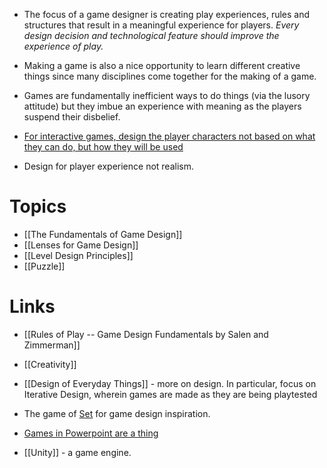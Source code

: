 * The focus of a game designer is creating play experiences, rules and structures that result in a meaningful experience for players. *Every design decision and technological feature should improve the experience of play.*

* Making a game is also a nice opportunity to learn different creative things since many disciplines come together for the making of a game.

* Games are fundamentally inefficient ways to do things (via the lusory attitude) but they imbue an experience with meaning as the players suspend their disbelief.

* [For interactive games, design the player characters not based on what they can do, but how they will be used](https://www.youtube.com/watch?v=7EpgjR-k3fE)

* Design for player experience not realism. 
# Topics
* [[The Fundamentals of Game Design]]
* [[Lenses for Game Design]]
* [[Level Design Principles]]
* [[Puzzle]]

# Links
* [[Rules of Play -- Game Design Fundamentals by Salen and Zimmerman]]
* [[Creativity]]
* [[Design of Everyday Things]] - more on design. In particular, focus on Iterative Design, wherein games are made as they are being playtested

* The game of [Set](https://www.youtube.com/watch?v=EkFX9jUJPKk) for game design inspiration.
* [Games in Powerpoint are a thing](https://www.youtube.com/watch?v=KDUiw2BHE5Y)
* [[Unity]] - a game engine.